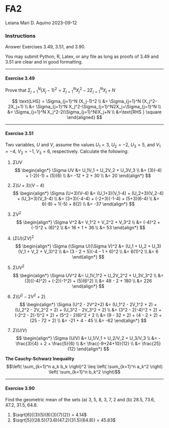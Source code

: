 FA2
================
Leiana Mari D. Aquino
2023-09-12

### **Instructions**

Answer Exercises 3.49, 3.51, and 3.90.

You may submit Python, R, Latex, or any file as long as proofs of 3.49
and 3.51 are clear and in good formatting.

------------------------------------------------------------------------

#### **Exercise 3.49**

Prove that
$\Sigma_{j=1}^N (X_j-1)^2 = \Sigma_{j=1}^N X_j^2-2\Sigma_{j=1}^N X_j+N$

$$
\text{LHS} = \Sigma_{j=1}^N (X_j-1)^2 \\
&= \Sigma_{j=1}^N (X_j^2-2X_j+1) \\
&= \Sigma_{j=1}^N X_j^2-\Sigma_{j=1}^N2X_j+\Sigma_{j=1}^N \\
&= \Sigma_{j=1}^N X_j^2-2(\Sigma_{j=1}^N)X_j+N \\
&=\text{RHS } \square
\end{aligned}
$$

------------------------------------------------------------------------

#### **Exercise 3.51**

Two variables, $U$ and $V$, assume the values $U_1=3$, $U_2=-2$,
$U_3=5$, and $V_1=-4$, $V_2=-1$, $V_3=6$, respectively. Calculate the
following:

1.  $\Sigma UV$ $$
    \begin{align*}
    \Sigma UV &= U_1V_1 + U_2V_2 + U_3V_3 \\
    &= (3)(-4) + (-2)(-1) + (5)(6) \\
    &= -12 + 2 + 30 \\
    &= 20
    \end{align*}
    $$

2.  $\Sigma (U+3)(V-4)$ $$
    \begin{align*}
    \Sigma (U+3)(V-4) &= (U_1+3)(V_1-4) + (U_2+3)(V_2-4) + (U_3+3)(V_3-4) \\
    &= (3+3)(-4-4) + (-2+3)(-1-4) + (5+3)(6-4)  \\
    &= 6(-8) + 1(-5) + 8(2) \\
    &= -37
    \end{align*}
    $$

3.  $\Sigma V^2$ $$
    \begin{align*}
    \Sigma V^2 &= V_1^2 + V_2^2 + V_3^2 \\
    &= (-4)^2 + (-1)^2 + (6)^2 \\
    &= 16 + 1 + 36  \\
    &= 53
    \end{align*}
    $$

4.  $(\Sigma U)(\Sigma V)^2$ $$
    \begin{align*}
    \Sigma (\Sigma U)(\Sigma V)^2 &= (U_1 + U_2 + U_3)(V_1 + V_2 + V_3)^2  \\
    &= (3 - 2 + 5)(-4 - 1 + 6)^2  \\
    &= 6(1)^2  \\
    &= 6
    \end{align*}
    $$

5.  $\Sigma UV^2$ $$
    \begin{align*}
    \Sigma UV^2 &= U_1V_1^2 + U_2V_2^2 + U_3V_3^2  \\
    &= (3)((-4)^2) + (-2)(-1^2) + (5)(6^2)  \\
    &= 48 - 2 + 180 \\
    &= 226
    \end{align*}
    $$

6.  $\Sigma (U^2 - 2V^2+2)$ $$
    \begin{align*}
    \Sigma (U^2 - 2V^2+2) &= (U_1^2 - 2V_1^2 + 2) + (U_2^2 - 2V_2^2 + 2) + (U_3^2 - 2V_3^2 + 2)  \\
    &= (3^2 - 2(-4)^2 + 2) + (-2^2 - 2(-1)^2 + 2) + (5^2 - 2(6)^2 + 2 \\
    &= (9 - 32 + 2) + (4 - 2 + 2) + (25 - 72 + 2) \\
    &= -21 + 4 - 45 \\
    &= -62
    \end{align*}
    $$

7.  $\Sigma (U/V)$ $$
    \begin{align*}
    \Sigma (U/V) &= U_1/V_1 + U_2/V_2 + U_3/V_3 \\
    &= -\frac{3}{4} + 2 + \frac{5}{6}  \\
    &= \frac{-9+24+10}{12} \\
    &= \frac{25}{12}
    \end{align*}
    $$

**The Cauchy-Schwarz Inequality**
$$\left( \sum_{k=1}^n a_k b_k \right)^2 \leq \left( \sum_{k=1}^n a_k^2 \right) \left( \sum_{k=1}^n b_k^2 \right)$$


------------------------------------------------------------------------

#### **Exercise 3.90**

Find the geometric mean of the sets (a) 3, 5, 8, 3, 7, 2 and (b) 28.5,
73.6, 47.2, 31.5, 64.8.

1.  $\sqrt[6]{(3)(5)(8)(3)(7)(2)} = 4.14$
2.  $\sqrt[5]{(28.5)(73.6)(47.2)(31.5)(64.8)} = 45.83$
